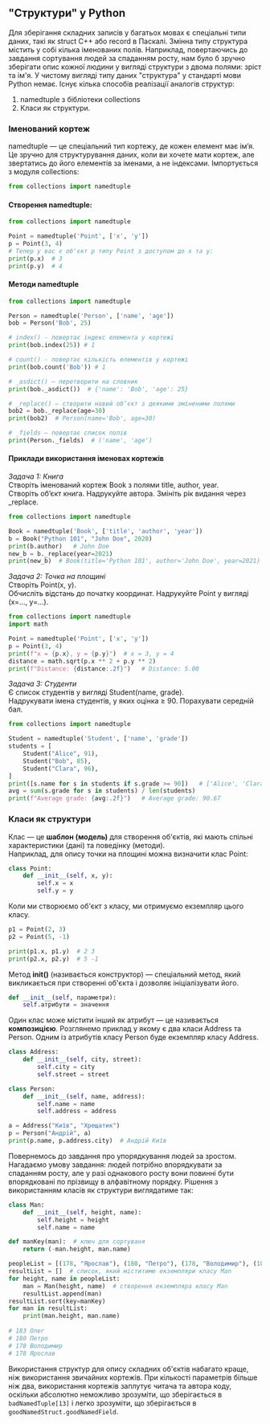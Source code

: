 ## "Структури" у Python
Для зберігання складних записів у багатьох мовах є спеціальні типи даних, такі як struct C++ або record в 
Паскалі.
Змінна типу структура містить у собі кілька іменованих полів. Наприклад, повертаючись до завдання сортування
людей за спаданням росту, нам було б зручно зберігати опис кожної людини у вигляді структури з двома полями:
зріст та ім'я.
У чистому вигляді типу даних "структура" у стандарті мови Python немає. Існує кілька способів реалізації 
аналогів структур: 
1. namedtuple з бібліотеки collections
2. Класи як структури.  


### Іменований кортеж
namedtuple — це спеціальний тип кортежу, де кожен елемент має ім’я. Це зручно для структурування даних, коли
ви хочете мати кортеж, але звертатись до його елементів за іменами, а не індексами.
Імпортується з модуля collections:
```python
from collections import namedtuple
```
#### Створення namedtuple:
```python
from collections import namedtuple

Point = namedtuple('Point', ['x', 'y'])
p = Point(3, 4)
# Тепер у вас є об'єкт p типу Point з доступом до x та y:
print(p.x)  # 3
print(p.y)  # 4
```
#### Методи namedtuple
```python
from collections import namedtuple

Person = namedtuple('Person', ['name', 'age'])
bob = Person('Bob', 25)

# index() - повертає індекс елемента у кортежі
print(bob.index(25)) # 1

# count() - повертає кількість елементів у кортежі
print(bob.count('Bob')) # 1

# _asdict() — перетворити на словник
print(bob._asdict())  # {'name': 'Bob', 'age': 25}

# _replace() — створити новий об’єкт з деякими зміненими полями
bob2 = bob._replace(age=30)
print(bob2)  # Person(name='Bob', age=30)

# _fields — повертає список полів
print(Person._fields)  # ('name', 'age')
```
#### Приклади використання іменовах кортежів
*Задача 1: Книга*  
Створіть іменований кортеж Book з полями title, author, year.  
Створіть об’єкт книга. Надрукуйте автора. Змініть рік видання через _replace. 
```python
from collections import namedtuple

Book = namedtuple('Book', ['title', 'author', 'year'])
b = Book("Python 101", "John Doe", 2020)
print(b.author)   # John Doe
new_b = b._replace(year=2021)
print(new_b)  # Book(title='Python 101', author='John Doe', year=2021)
```

*Задача 2: Точка на площині*  
Створіть Point(x, y).  
Обчисліть відстань до початку координат. Надрукуйте Point у вигляді (x=..., y=...).
```python
from collections import namedtuple
import math

Point = namedtuple('Point', ['x', 'y'])
p = Point(3, 4)
print(f"x = {p.x}, y = {p.y}")  # x = 3, y = 4
distance = math.sqrt(p.x ** 2 + p.y ** 2)
print(f"Distance: {distance:.2f}")   # Distance: 5.00
```

*Задача 3: Студенти*   
Є список студентів у вигляді Student(name, grade).  
Надрукувати імена студентів, у яких оцінка ≥ 90. Порахувати середній бал.
```python
from collections import namedtuple

Student = namedtuple('Student', ['name', 'grade'])
students = [
    Student("Alice", 91),
    Student("Bob", 85),
    Student("Clara", 96),
]
print([s.name for s in students if s.grade >= 90])   # ['Alice', 'Clara']
avg = sum(s.grade for s in students) / len(students)
print(f"Average grade: {avg:.2f}")   # Average grade: 90.67
```

### Класи як структури  
Клас — це **шаблон (модель)** для створення об'єктів, які мають спільні характеристики (дані) та 
поведінку (методи).  
Наприклад, для опису точки на площині можна визначити клас Point:  
```python
class Point:
    def __init__(self, x, y):
        self.x = x
        self.y = y
```
Коли ми створюємо об'єкт з класу, ми отримуємо екземпляр цього класу.
```python
p1 = Point(2, 3)
p2 = Point(5, -1)

print(p1.x, p1.y)  # 2 3
print(p2.x, p2.y)  # 5 -1
```
Метод __init()__ (називається конструктор) — спеціальний метод, який викликається при створенні об'єкта і
дозволяє ініціалізувати його.
```python
def __init__(self, параметри):
    self.атрибути = значення
```
Один клас може містити інший як атрибут — це називається **композицією**.
Розглянемо приклад у якому є два класи Address та Person. Одним із атрибутів класу Person буде екземпляр
класу Address.
```python
class Address:
    def __init__(self, city, street):
        self.city = city
        self.street = street

class Person:
    def __init__(self, name, address):
        self.name = name
        self.address = address

a = Address("Київ", "Хрещатик")
p = Person("Андрій", a)
print(p.name, p.address.city)  # Андрій Київ
```

Повернемось до завдання про упорядкування людей за зростом. Нагадаємо умову завдання: людей потрібно 
впорядкувати за спаданням росту, але у разі однакового росту вони повинні бути впорядковані по прізвищу
в алфавітному порядку. Рішення з використанням класів як структури виглядатиме так:
```python
class Man:
    def __init__(self, height, name):
        self.height = height
        self.name = name

def manKey(man):  # ключ для сортуваня
    return (-man.height, man.name)

peopleList = [(178, "Ярослав"), (180, "Петро"), (178, "Володимир"), (183, "Олег")]
resultList = []  # список, який міститиме екземпляри класу Man
for height, name in peopleList:
    man = Man(height, name)  # створення екземпляра класу Man  
    resultList.append(man)
resultList.sort(key=manKey)
for man in resultList:
    print(man.height, man.name)
    
# 183 Олег
# 180 Петро
# 178 Володимир
# 178 Ярослав
```

Використання структур для опису складних об'єктів набагато краще, ніж використання звичайних кортежів. 
При кількості параметрів більше ніж два, використання кортежів заплутує читача та автора коду, оскільки 
абсолютно неможливо зрозуміти, що зберігається в `badNamedTuple[13]` і легко зрозуміти, що зберігається в 
`goodNamedStruct.goodNamedField`.